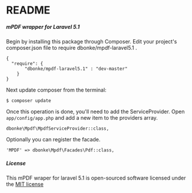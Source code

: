 # README
<h5>mPDF wrapper for Laravel 5.1</h5>

Begin by installing this package through Composer. Edit your project's composer.json file to require dbonke/mpdf-laravel5.1 .

    {
      "require": {
           "dbonke/mpdf-laravel5.1" : "dev-master"
        }
    }
    
Next update composer from the terminal:

    $ composer update
    
Once this operation is done, you'll need to add the ServiceProvider. Open `app/config/app.php` and add a new item to the providers array.

    dbonke\Mpdf\MpdfServiceProvider::class,
    
Optionally you can register the facade.

    'MPDF' => dbonke\Mpdf\Facades\Pdf::class,
    
<h5>License</h5>

This mPDF wraper for laravel 5.1 is open-sourced software licensed under the <a href="http://opensource.org/licenses/MIT">MIT license</a>
    
